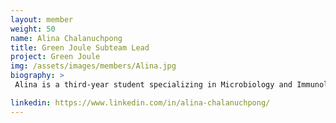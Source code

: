 ```yaml
---
layout: member
weight: 50
name: Alina Chalanuchpong
title: Green Joule Subteam Lead
project: Green Joule
img: /assets/images/members/Alina.jpg
biography: >
 Alina is a third-year student specializing in Microbiology and Immunology. She is passionate about the powerful applications of micro-organisms in industries. She is eager to explore the sustainable growth of algae and the generation of biofuel from its biomass. Alina is currently the sub-team lead for the algae growth division and hopes to inspire others and learn more about the algae’s metabolism and its application.

linkedin: https://www.linkedin.com/in/alina-chalanuchpong/
---
```

